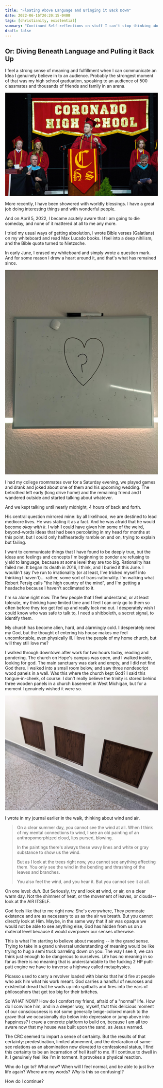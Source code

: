 ```yaml
---
title: "Floating Above Language and Bringing it Back Down"
date: 2022-06-16T20:20:15-0400
tags: [christianity, existential]
summary: "Continued Self-reflections on stuff I can't stop thinking about"
draft: false
---
```


## Or: Diving Beneath Language and Pulling it Back Up

I feel a strong sense of meaning and fulfillment when I can communicate an Idea I genuinely believe in to an audience. Probably the strongest moment of that was my high school graduation, speaking to an audience of 500 classmates and thousands of friends and family in an arena. 

![I cleaned up pretty good in 2015](Ivepeakedlol.jpg)

More recently, I have been showered with worldly blessings. I have a great job doing interesting things and with wonderful people.

And on April 5, 2022, I became acutely aware that I am going to die someday, and none of it mattered at all to me any more.

I tried my usual ways of getting absolution, I wrote Bible verses (Galatians) on my whiteboard and read Max Lucado books. I feel into a deep nihilism, and the Bible quote turned to Nietzsche.

In early June, I erased my whiteboard and simply wrote a question mark. And for some reason I drew a heart around it, and that's what has remained since.

![A question mark encircled by a heart](HeartQuestion.png)

I had my college roommates over for a Saturday evening, we played games and drank and joked about one of them and his upcoming wedding. The betrothed left early (long drive home) and the remaining friend and I wandered outside and started talking about whatever.

And we kept talking until nearly midnight, 4 hours of back and forth.

His central question mirrored mine: by all likelihood, we are destined to lead mediocre lives. He was stating it as a fact. And he was afraid that he would become *okay with it.* I wish I could have given him some of the weird, beyond-words ideas that had been percolating in my head for months at this point, but I could only halfheartedly ramble on and on, trying to explain but failing.

I want to communicate things that I have found to be deeply true, but the ideas and feelings and concepts I'm beginning to ponder are refusing to yield to language, because at some level they are too big. Rationality has failed me. It began its death in 2016, I think, and I buried it this June. I wouldn't say I've run to *ir*rationality (or at least, I've tricked myself into thinking I haven't)... rather, some sort of trans-rationality. I'm walking what Robert Persig calls "the high country of the mind", and I'm getting a headache because I haven't acclimated to it.

I'm so alone right now. The few people that I feel understand, or at least tolerate, my thinking have limited time and I feel I can only go to them so often before they too get fed up and really lock me out. I desperately wish I could know who was safe to talk to, I need a shibboleth, a secret signal, to identify them.

My church has become alien, hard, and alarmingly cold. I desperately need my God, but the thought of entering his house makes me feel uncomfortable, even physically ill. I love the people of my home church, but will they still love me?

I walked through downtown after work for two hours today, reading and pondering. The church on Hope's campus was open, and I walked inside, looking for god. The main sanctuary was dark and empty, and I did not find God there. I walked into a small room below, and saw three nondescript wood panels in a wall. Was this where the church kept God? I said this tongue-in-cheek, of course: I don't really believe the trinity is stored behind three wooden panels in a church basement in West Michigan, but for a moment I genuinely wished it were so.

![Three wooden panels](TheTrinity.png)

I wrote in my journal earlier in the walk, thinking about wind and air.

> On a clear summer day, you cannot see the wind at all. When I think of my mental connections to wind, I see an old painting of an anthropomorphized cloud, lips pursed, blowing.
>
> In the paintings there's always these wavy lines and white or gray substance to show us the wind.
>
> But as I look at the trees right now, you cannot see anything affecting them. You only see the wind in the bending and thrashing of the leaves and branches.
>
> You also feel the wind, and you hear it. But you cannot see it at all.

On one level: *duh*. But Seriously, try and look **at** wind, or air, on a clear warm day. Not the shimmer of heat, or the movement of leaves, or clouds--look at the AIR ITSELF.

God feels like that to me right now. She's everywhere, They permeate existence and are as necessary to us as the air we breath. But you cannot directly look at Him. Maybe, in the same way that if air was opaque we would not be able to see anything else, God has hidden from us on a material level because it would overpower our senses otherwise.

This is what I'm starting to believe about meaning -- in the grand sense. Trying to take in a grand universal understanding of meaning would be like trying to hug a semi truck barreling down on you. The way I see it, we can think just enough to be dangerous to ourselves. Life has no meaning in so far as there is no meaning that is understandable to the fucking 2 HP putt-putt engine we have to traverse a highway called metaphysics.

Picasso used to carry a revolver loaded with blanks that he'd fire at people who ask him what his work meant. God carries a handful of neuroses and existential dread that he wads up into spitballs and fires into the ears of philosophers that get too big for their britches.

So WHAT NOW? How do I comfort my friend, afraid of a "normal" life. How do I convince him, and in a deeper way, myself, that this delicious moment of our consciousness is not some generally beige-colored march to the grave that we occasionally dip below into depression or jump above into happiness? I crave a concrete platform to build on, because I am all too aware now that my house was built upon the sand, as Jesus warned.

The CRC seemed to impart a sense of certainty. But the results of that certainty: predestination, limited atonement, and the declaration of same-sex relations as an abomination now elevated to confessional status, I find this certainty to be an incarnation of hell itself to me. If I continue to dwell in it, I genuinely feel like I'm in torment. It provokes a physical reaction.

Who do I go to?
What now?
When will I feel normal, and be able to just live life again?
Where are my words?
*Why* is this so confusing!?

How do I continue?
